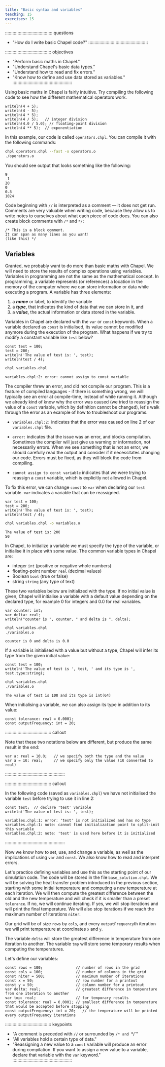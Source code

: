 ```yaml
---
title: "Basic syntax and variables"
teaching: 15
exercises: 15
---
```


:::::::::::::::::::::::::::::::::::::: questions
- "How do I write basic Chapel code?"
::::::::::::::::::::::::::::::::::::::::::::::::

::::::::::::::::::::::::::::::::::::: objectives
- "Perform basic maths in Chapel."
- "Understand Chapel's basic data types."
- "Understand how to read and fix errors."
- "Know how to define and use data stored as variables."
::::::::::::::::::::::::::::::::::::::::::::::::

Using basic maths in Chapel is fairly intuitive. Try compiling the following code to see
how the different mathematical operators work.

```chpl
writeln(4 + 5);
writeln(4 - 5);
writeln(4 * 5);
writeln(4 / 5);   // integer division
writeln(4.0 / 5.0); // floating-point division
writeln(4 ** 5);  // exponentiation
```

In this example, our code is called `operators.chpl`. You can compile it with the following commands:

```bash
chpl operators.chpl --fast -o operators.o
./operators.o
```

You should see output that looks something like the following:

```output
9
-1
20
0
0.8
1024
```

Code beginning with `//` is interpreted as a comment &mdash; it does not get run. Comments are very valuable
when writing code, because they allow us to write notes to ourselves about what each piece of code does. You
can also create block comments with `/*` and `*/`:

```chpl
/* This is a block comment.
It can span as many lines as you want!
(like this) */
```

## Variables

Granted, we probably want to do more than basic maths with Chapel. We will need to store the results of
complex operations using variables. Variables in programming are not the same as the mathematical concept. In
programming, a variable represents (or references) a location in the memory of the computer where we can store information or
data while executing a program. A variable has three elements:

1. a **_name_** or label, to identify the variable 
2. a **_type_**, that indicates the kind of data that we can store in it, and
3. a **_value_**, the actual information or data stored in the variable.

Variables in Chapel are declared with the `var` or `const` keywords. When a variable declared as `const` is
initialised, its value cannot be modified anymore during the execution of the program. What happens if we try to
modify a constant variable like `test` below?

```chpl
const test = 100;
test = 200;
writeln('The value of test is: ', test);
writeln(test / 4);
```
```bash
chpl variables.chpl
```
```error
variables.chpl:2: error: cannot assign to const variable
```

The compiler threw an error, and did not compile our program. This is a feature of compiled languages - if
there is something wrong, we will typically see an error at compile-time, instead of while running
it. Although we already kind of know why the error was caused (we tried to reassign the value of a `const`
variable, which by definition cannot be changed), let's walk through the error as an example of how to
troubleshoot our programs.

* `variables.chpl:2:` indicates that the error was caused on line 2 of our `variables.chpl` file.

* `error:` indicates that the issue was an error, and blocks compilation.  Sometimes the compiler will just
  give us warning or information, not necessarily errors. When we see something that is not an error, we
  should carefully read the output and consider if it necessitates changing our code.  Errors must be fixed,
  as they will block the code from compiling.

* `cannot assign to const variable` indicates that we were trying to reassign a `const` variable, which is
  explicitly not allowed in Chapel.

To fix this error, we can change `const` to `var` when declaring our `test` variable. `var` indicates a
variable that can be reassigned.

```chpl
var test = 100;
test = 200;
writeln('The value of test is: ', test);
writeln(test / 4);
```
```bash
chpl variables.chpl -o variables.o
```
```output
The value of test is: 200
50
```





In Chapel, to initialize a variable we must specify the type of the variable, or initialise it in place with
some value. The common variable types in Chapel are:

* integer `int` (positive or negative whole numbers)
* floating-point number `real` (decimal values)
* Boolean `bool`  (true or false)
* string `string` (any type of text)

These two variables below are initialized with the type. If no initial value is given, Chapel will initialise
a variable with a default value depending on the declared type, for example 0 for integers and 0.0 for real
variables.

```chpl
var counter: int;
var delta: real;
writeln("counter is ", counter, " and delta is ", delta);
```
```bash
chpl variables.chpl
./variables.o
```
```output
counter is 0 and delta is 0.0
```

If a variable is initialised with a value but without a type, Chapel will infer its type from the given
initial value:

```chpl
const test = 100;
writeln('The value of test is ', test, ' and its type is ', test.type:string);
```
```bash
chpl variables.chpl
./variables.o
```
```output
The value of test is 100 and its type is int(64)
```

When initialising a variable, we can also assign its type in addition to its value:

```chpl
const tolerance: real = 0.0001;
const outputFrequency: int = 20;
```

::::::::::::::::::::::::::::::::::::: callout

Note that these two notations below are different, but produce the same result in the end:

```chpl
var a: real = 10.0;   // we specify both the type and the value
var a = 10: real;     // we specify only the value (10 converted to real)
```

::::::::::::::::::::::::::::::::::::::::::::::::


::::::::::::::::::::::::::::::::::::: callout

In the following code (saved as `variables.chpl`) we have not initialised the variable `test` before trying to
use it in line 2:

```chpl
const test;  // declare 'test' variable
writeln('The value of test is: ', test);
```
```error
variables.chpl:1: error: 'test' is not initialized and has no type
variables.chpl:1: note: cannot find initialization point to split-init this variable
variables.chpl:2: note: 'test' is used here before it is initialized
```

::::::::::::::::::::::::::::::::::::::::::::::::

Now we know how to set, use, and change a variable, as well as the implications of using `var` and `const`. We
also know how to read and interpret errors.

Let's practice defining variables and use this as the starting point of our simulation code. The code will be
stored in the file `base_solution.chpl`. We will be solving the heat transfer problem introduced in the
previous section, starting with some initial temperature and computing a new temperature at each iteration. We
will then compute the greatest difference between the old and the new temperature and will check if it is
smaller than a preset `tolerance`. If no, we will continue iterating. If yes, we will stop iterations and will
print the final temperature. We will also stop iterations if we reach the maximum number of iterations
`niter`.

Our grid will be of size `rows` by `cols`, and every `outputFrequency`th iteration we will print temperature
at coordinates `x` and `y`.

The variable `delta` will store the greatest difference in temperature from one iteration to another. The
variable `tmp` will store some temporary results when computing the temperatures.

Let's define our variables:

```chpl
const rows = 100;               // number of rows in the grid
const cols = 100;               // number of columns in the grid
const niter = 500;              // maximum number of iterations
const x = 50;                   // row number for a printout
const y = 50;                   // column number for a printout
var delta: real;                // greatest difference in temperature from one iteration to another 
var tmp: real;                  // for temporary results
const tolerance: real = 0.0001; // smallest difference in temperature that would be accepted before stopping
const outputFrequency: int = 20;   // the temperature will be printed every outputFrequency iterations
```

::::::::::::::::::::::::::::::::::::: keypoints
- "A comment is preceded with `//` or surrounded by `/* and `*/`"
- "All variables hold a certain type of data."
- "Reassigning a new value to a `const` variable will produce an error during compilation. If you want to assign a new value to a variable, declare that variable with the `var` keyword."
::::::::::::::::::::::::::::::::::::::::::::::::

